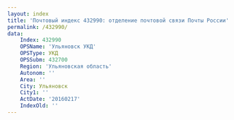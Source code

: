 ```yaml
---
layout: index
title: 'Почтовый индекс 432990: отделение почтовой связи Почты России'
permalink: /432990/
data:
    Index: 432990
    OPSName: 'Ульяновск УКД'
    OPSType: УКД
    OPSSubm: 432700
    Region: 'Ульяновская область'
    Autonom: ''
    Area: ''
    City: Ульяновск
    City1: ''
    ActDate: '20160217'
    IndexOld: ''
---
```

